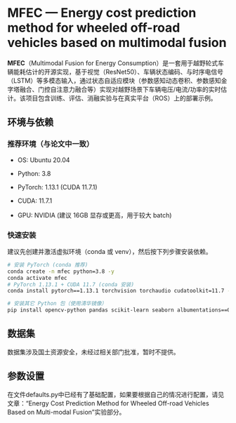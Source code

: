 # MFEC — Energy cost prediction method for wheeled off-road vehicles based on multimodal fusion
**MFEC**（Multimodal Fusion for Energy Consumption）是一套用于越野轮式车辆能耗估计的开源实现，基于视觉（ResNet50）、车辆状态编码、与时序电信号（LSTM）等多模态输入，通过状态自适应模块（参数感知动态卷积、参数感知金字塔融合、门控自注意力融合等）实现对越野场景下车辆电压/电流/功率的实时估计。该项目包含训练、评估、消融实验与在真实平台（ROS）上的部署示例。

## 环境与依赖
### 推荐环境（与论文中一致）

- OS: Ubuntu 20.04

- Python: 3.8

- PyTorch: 1.13.1 (CUDA 11.7.1)

- CUDA: 11.7.1

- GPU: NVIDIA (建议 16GB 显存或更高，用于较大 batch)

### 快速安装
建议先创建并激活虚拟环境（conda 或 venv），然后按下列步骤安装依赖。

```bash
# 安装 PyTorch (conda 推荐)
conda create -n mfec python=3.8 -y
conda activate mfec
# PyTorch 1.13.1 + CUDA 11.7 (conda 安装)
conda install pytorch==1.13.1 torchvision torchaudio cudatoolkit=11.7 -c pytorch -c nvidia -y

# 安装其它 Python 包（使用清华镜像）
pip install opencv-python pandas scikit-learn seaborn albumentations==0.5.2 torchviz -i https://pypi.tuna.tsinghua.edu.cn/simple

```
## 数据集
数据集涉及国土资源安全，未经过相关部门批准，暂时不提供。

## 参数设置
在文件defaults.py中已经有了基础配置，如果要根据自己的情况进行配置，请见文章：“Energy Cost Prediction Method for Wheeled Off-road Vehicles Based on Multi-modal Fusion”实验部分。
